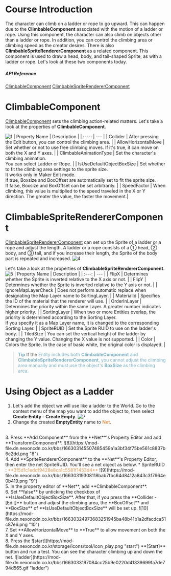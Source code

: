 # Course Introduction
The character can climb on a ladder or rope to go upward. This can happen due to the **ClimbableComponent** associated with the motion of a ladder or rope. Using this component, the character can also climb on objects other than a ladder or rope. In addition, you can control the climbing area or climbing speed as the creator desires.
There is also **ClimbableSpriteRendererComponent** as a related component. This component is used to draw a head, body, and tail-shaped Sprite, as with a ladder or rope. 
Let's look at these two components today.

##### API Reference
[ClimbableComponent](/apiReference/Components/ClimbableComponent{"target":"_self"})
[ClimbableSpriteRendererComponent](/apiReference/Components/ClimbableSpriteRendererComponent{"target":"_self"})

# ClimbableComponent
[ClimbableComponent](/apiReference/Components/ClimbableComponent{"target":"_self"}) sets the climbing action-related matters.
Let's take a look at the properties of **ClimbableComponent**.

![1](https://mod-file.dn.nexoncdn.co.kr/bbs/16626264079829a7791304acd40db8bcb63b170f65d22.png "1")
| Property Name | Description |
| :---: | --- |
| Collider | After pressing the Edit button, you can control the climbing area.  |
| AllowHorizontalMove | Set whether or not to use free climbing moves. If it's true, it can move on both the X and Y axes. |
| ClimbableAnimationType | Set the character's climbing animation. <br>You can select Ladder or Rope. |
| IsUseDefaultObjectBoxSize | Set whether to fit the climbing area settings to the sprite size. <br>It works only in Maker Edit mode. <br>If true, Boxsize and BoxOffset are automatically set to fit the sprite size. <br>If false, Boxsize and BoxOffset can be set arbitrarily. |
| SpeedFactor | When climbing, this value is multiplied to the speed traveled in the X or Y direction. The greater the value, the faster the movement.|

# ClimbableSpriteRendererComponent
[ClimbableSpriteRendererComponent](/apiReference/Components/ClimbableSpriteRendererComponent{"target":"_self"}) can set up the Sprite of a ladder or a rope and adjust the length.
A ladder or a rope consists of a ① head, ② body, and ③ tail, and if you increase their length, the Sprite of the body part is repeated and increased.
![4](https://mod-file.dn.nexoncdn.co.kr/bbs/166262931403925ecbf22b49a4917b916676ac2835e47.png "4")

Let's take a look at the properties of **ClimbableSpriteRendererComponent**.
![5](https://mod-file.dn.nexoncdn.co.kr/bbs/167568565117370e633f438a04a19b05285b2f9cc1902.png "5")
| Property Name | Description |
| :---: | --- |
| FlipX | Determines whether the Sprite is inverted relative to the X axis or not. |
| FlipY | Determines whether the Sprite is inverted relative to the Y axis or not. |
| IgnoreMapLayerCheck | Does not perform automatic replace when designating the Map Layer name to SortingLayer. |
| MaterialId | Specifies the ID of the material that the renderer will use. |
| OrderInLayer | Determines the priority within the same Layer. A greater number indicates higher priority. |
| SortingLayer | When two or more Entities overlap, the priority is determined according to the Sorting Layer. <br>If you specify it as a Map Layer name, it is changed to the corresponding Sorting Layer. |
| SpriteRUID | Set the Sprite RUID to use on the ladder's body. |
| TiledSize | You can set the vertical height of the ladder by changing the Y value. Changing the X value is not supported. |
| Color | Colors the Sprite. In the case of basic white, the original color is displayed. |

> **<span style="color: #7cafc2">Tip</span>**
> If the <span style="color: #7cafc2">Entity includes both **ClimbableComponent** and **ClimbableSpriteRendererComponent**, you cannot adjust the climbing area manually and must use the object's **BoxSize** as the climbing area. </span>

# Using Object as a Ladder
1. Let's add the object we will use like a ladder to the World. Go to the context menu of the map you want to add the object to, then select **Create Entity - Create Empty**.
    ![7](https://mod-file.dn.nexoncdn.co.kr/bbs/168619968509130d481ace9ef49e19fb609ae4446ab5e.png "7")
    <br>
2. Change the created **EmptyEntity** name to <span style="color: #dc9656">**Net**</span>.
<br>
3. Press **Add Component** from the **Net**'s Property Editor and add **TransformComponent**.
    ![8](https://mod-file.dn.nexoncdn.co.kr/bbs/166303145507485459a1a3bf34f75be561c8837b6c2dd.png "8")
<br>
4. Add **SpriteRendererComponent** to the **Net**'s Property Editor, then enter the net SpriteRUID. You'll see a net object as below.
    * SpriteRUID : <span style="color: #dc9656">**3f5d1c1eddf9428e8ca1c5581f1453d4**</span>
    ![9](https://mod-file.dn.nexoncdn.co.kr/bbs/16630319308118bab7fbc64d8412a843c3f7964e0b419.png "9")
<br>
5. In the property editor of **Net**, add **ClimbableComponent**.
<br>
6. Set **false** by unticking the checkbox of **IsUseDefaultObjectBoxSize**. After that, if you press the **Collider - [Edit]** button and adjust the climbing area, the **BoxOffset** and **BoxSize** of **IsUseDefaultObjectBoxSize** will be set up.
    ![10](https://mod-file.dn.nexoncdn.co.kr/bbs/16630324973683251945ba48b41b1a2dfacdca51c87e6.png "10")
<br>
7. Set **AllowHorizontalMove** to **True** to allow movement on both the X and Y axes.
<br>
8. Press the ![start](https://mod-file.dn.nexoncdn.co.kr/storage/icons/tool/icon_play.png "start") **[Start]** button and run a test. You can see the character climbing up and down the net.
    ![ladder](https://mod-file.dn.nexoncdn.co.kr/bbs/1663033197084cc25b9e0220d41339699fa7de794d565.gif "ladder")